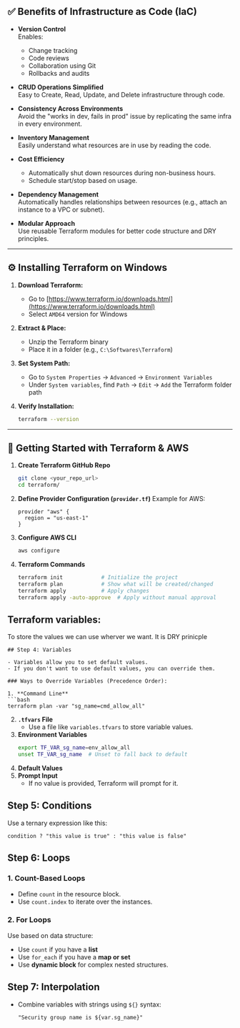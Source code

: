 ## ✅ Benefits of Infrastructure as Code (IaC)

- **Version Control**  
  Enables:
  - Change tracking
  - Code reviews
  - Collaboration using Git
  - Rollbacks and audits

- **CRUD Operations Simplified**  
  Easy to Create, Read, Update, and Delete infrastructure through code.

- **Consistency Across Environments**  
  Avoid the "works in dev, fails in prod" issue by replicating the same infra in every environment.

- **Inventory Management**  
  Easily understand what resources are in use by reading the code.

- **Cost Efficiency**  
  - Automatically shut down resources during non-business hours.
  - Schedule start/stop based on usage.

- **Dependency Management**  
  Automatically handles relationships between resources (e.g., attach an instance to a VPC or subnet).

- **Modular Approach**  
  Use reusable Terraform modules for better code structure and DRY principles.

---

## ⚙️ Installing Terraform on Windows

1. **Download Terraform:**
   - Go to [https://www.terraform.io/downloads.html](https://www.terraform.io/downloads.html)
   - Select `AMD64` version for Windows

2. **Extract & Place:**
   - Unzip the Terraform binary
   - Place it in a folder (e.g., `C:\Softwares\Terraform`)

3. **Set System Path:**
   - Go to `System Properties` → `Advanced` → `Environment Variables`
   - Under `System variables`, find `Path` → `Edit` → `Add` the Terraform folder path

4. **Verify Installation:**
   ```bash
   terraform --version
   ```

---
## 🚀 Getting Started with Terraform & AWS

1. **Create Terraform GitHub Repo**
   ```bash
   git clone <your_repo_url>
   cd terraform/
   ```

2. **Define Provider Configuration (`provider.tf`)**
   Example for AWS:
   ```hcl
   provider "aws" {
     region = "us-east-1"
   }
   ```

3. **Configure AWS CLI**
   ```bash
   aws configure
   ```

4. **Terraform Commands**
   ```bash
   terraform init            # Initialize the project
   terraform plan            # Show what will be created/changed
   terraform apply           # Apply changes
   terraform apply -auto-approve  # Apply without manual approval
   ```
  ## Terraform variables:
  To store the values we can use wherver we want. It is DRY prinicple
   
   ```
## Step 4: Variables

- Variables allow you to set default values.
- If you don't want to use default values, you can override them.

### Ways to Override Variables (Precedence Order):

1. **Command Line**
   ```bash
   terraform plan -var "sg_name=cmd_allow_all"
   ```
2. **`.tfvars` File**
   - Use a file like `variables.tfvars` to store variable values.
3. **Environment Variables**
   ```bash
   export TF_VAR_sg_name=env_allow_all
   unset TF_VAR_sg_name  # Unset to fall back to default
   ```
4. **Default Values**
5. **Prompt Input**
   - If no value is provided, Terraform will prompt for it.

## Step 5: Conditions

Use a ternary expression like this:
```hcl
condition ? "this value is true" : "this value is false"
```

## Step 6: Loops

### 1. Count-Based Loops
- Define `count` in the resource block.
- Use `count.index` to iterate over the instances.

### 2. For Loops

Use based on data structure:
- Use `count` if you have a **list**
- Use `for_each` if you have a **map or set**
- Use **dynamic block** for complex nested structures.

## Step 7: Interpolation

- Combine variables with strings using `${}` syntax:
  ```hcl
  "Security group name is ${var.sg_name}"
  ```



